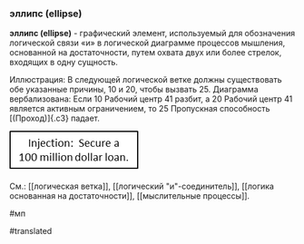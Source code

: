 ### эллипс (ellipse)

**эллипс (ellipse)** - графический элемент, используемый для обозначения логической связи «и» в логической диаграмме процессов мышления, основанной на достаточности, путем охвата двух или более стрелок, входящих в одну сущность.

Иллюстрация: В следующей логической ветке должны существовать обе указанные причины, 10 и 20, чтобы вызвать 25. Диаграмма вербализована: Если 10 Рабочий центр 41 разбит, а 20 Рабочий центр 41 является активным ограничением, то 25 Пропускная способность [(Проход)]{.c3} падает.

![](images/image39.png)

См.: [[логическая ветка]], [[логический "и"-соединитель]], [[логика основанная на достаточности]], [[мыслительные процессы]].

#мп

#translated

